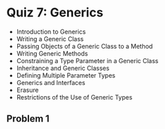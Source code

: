 <style type="text/css">ol { list-style-type: upper-alpha; }</style>

# Quiz 7: Generics

- Introduction to Generics
- Writing a Generic Class
- Passing Objects of a Generic Class to a Method
- Writing Generic Methods
- Constraining a Type Parameter in a Generic Class
- Inheritance and Generic Classes
- Defining Multiple Parameter Types
- Generics and Interfaces
- Erasure
- Restrictions of the Use of Generic Types

## Problem 1
